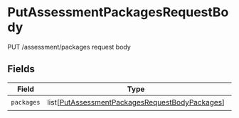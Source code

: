 # PutAssessmentPackagesRequestBody

PUT /assessment/packages request body


## Fields

| Field                                                                                                                 | Type                                                                                                                  | Required                                                                                                              | Description                                                                                                           |
| --------------------------------------------------------------------------------------------------------------------- | --------------------------------------------------------------------------------------------------------------------- | --------------------------------------------------------------------------------------------------------------------- | --------------------------------------------------------------------------------------------------------------------- |
| `packages`                                                                                                            | list[[PutAssessmentPackagesRequestBodyPackages](../../models/operations/putassessmentpackagesrequestbodypackages.md)] | :heavy_check_mark:                                                                                                    | N/A                                                                                                                   |